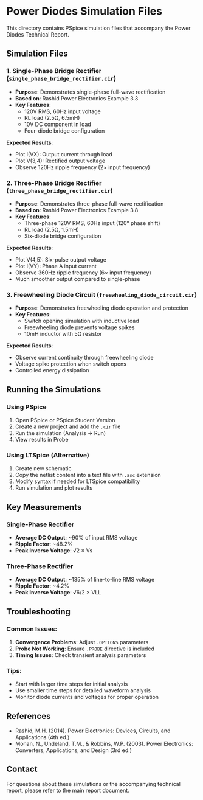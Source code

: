 # Power Diodes Simulation Files

This directory contains PSpice simulation files that accompany the Power Diodes Technical Report.

## Simulation Files

### 1. Single-Phase Bridge Rectifier (`single_phase_bridge_rectifier.cir`)
- **Purpose**: Demonstrates single-phase full-wave rectification
- **Based on**: Rashid Power Electronics Example 3.3
- **Key Features**:
  - 120V RMS, 60Hz input voltage
  - RL load (2.5Ω, 6.5mH)
  - 10V DC component in load
  - Four-diode bridge configuration

**Expected Results**:
- Plot I(VX): Output current through load
- Plot V(3,4): Rectified output voltage
- Observe 120Hz ripple frequency (2× input frequency)

### 2. Three-Phase Bridge Rectifier (`three_phase_bridge_rectifier.cir`)
- **Purpose**: Demonstrates three-phase full-wave rectification
- **Based on**: Rashid Power Electronics Example 3.8
- **Key Features**:
  - Three-phase 120V RMS, 60Hz input (120° phase shift)
  - RL load (2.5Ω, 1.5mH)
  - Six-diode bridge configuration

**Expected Results**:
- Plot V(4,5): Six-pulse output voltage
- Plot I(VY): Phase A input current
- Observe 360Hz ripple frequency (6× input frequency)
- Much smoother output compared to single-phase

### 3. Freewheeling Diode Circuit (`freewheeling_diode_circuit.cir`)
- **Purpose**: Demonstrates freewheeling diode operation and protection
- **Key Features**:
  - Switch opening simulation with inductive load
  - Freewheeling diode prevents voltage spikes
  - 10mH inductor with 5Ω resistor

**Expected Results**:
- Observe current continuity through freewheeling diode
- Voltage spike protection when switch opens
- Controlled energy dissipation

## Running the Simulations

### Using PSpice
1. Open PSpice or PSpice Student Version
2. Create a new project and add the `.cir` file
3. Run the simulation (Analysis → Run)
4. View results in Probe

### Using LTSpice (Alternative)
1. Create new schematic
2. Copy the netlist content into a text file with `.asc` extension
3. Modify syntax if needed for LTSpice compatibility
4. Run simulation and plot results

## Key Measurements

### Single-Phase Rectifier
- **Average DC Output**: ~90% of input RMS voltage
- **Ripple Factor**: ~48.2%
- **Peak Inverse Voltage**: √2 × Vs

### Three-Phase Rectifier
- **Average DC Output**: ~135% of line-to-line RMS voltage
- **Ripple Factor**: ~4.2%
- **Peak Inverse Voltage**: √6/2 × VLL

## Troubleshooting

### Common Issues:
1. **Convergence Problems**: Adjust `.OPTIONS` parameters
2. **Probe Not Working**: Ensure `.PROBE` directive is included
3. **Timing Issues**: Check transient analysis parameters

### Tips:
- Start with larger time steps for initial analysis
- Use smaller time steps for detailed waveform analysis
- Monitor diode currents and voltages for proper operation

## References
- Rashid, M.H. (2014). Power Electronics: Devices, Circuits, and Applications (4th ed.)
- Mohan, N., Undeland, T.M., & Robbins, W.P. (2003). Power Electronics: Converters, Applications, and Design (3rd ed.)

## Contact
For questions about these simulations or the accompanying technical report, please refer to the main report document.
